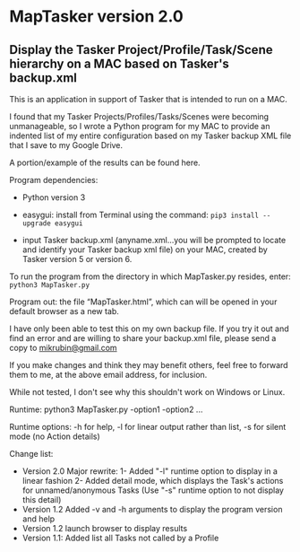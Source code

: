 # MapTasker version 2.0
## Display the Tasker Project/Profile/Task/Scene hierarchy on a MAC based on Tasker's backup.xml

This is an application in support of Tasker that is intended to run on a MAC.
 
I found that my Tasker Projects/Profiles/Tasks/Scenes were becoming unmanageable, so I wrote a Python program for my MAC to provide an indented list of my entire configuration based on my Tasker backup XML file that I save to my Google Drive.
 
A portion/example of the results can be found here.
 
Program dependencies:
-	Python version 3
-	easygui: 
  install from Terminal using the command: ```pip3 install --upgrade easygui```
  
-	input Tasker backup.xml (anyname.xml…you will be prompted to locate and identify your Tasker backup xml file) on your MAC, created by Tasker version 5 or version 6. 

To run the program from the directory in which MapTasker.py resides, enter: ```python3 MapTasker.py```
 
Program out: the file “MapTasker.html”, which can will be opened in your default browser as a new tab.  
 
I have only been able to test this on my own backup file. If you try it out and find an error and are willing to share your backup.xml file, please send a copy to mikrubin@gmail.com 
 
If you make changes and think they may benefit others, feel free to forward them to me, at the above email address, for inclusion.
 
While not tested, I don't see why this shouldn't work on Windows or Linux.
 
Runtime: python3 MapTasker.py -option1 -option2 ...
 
Runtime options: -h for help, -l for linear output rather than list, -s for silent mode (no Action details)
 
Change list:
-   Version 2.0 Major rewrite:
    1- Added "-l" runtime option to display in a linear fashion
    2- Added detail mode, which displays the Task's actions for unnamed/anonymous Tasks
       (Use "-s" runtime option to not display this detail)
-	Version 1.2 Added -v and -h arguments to display the program version and help                  
-	Version 1.2 launch browser to display results                                                    
-	Version 1.1: Added list all Tasks not called by a Profile
